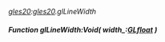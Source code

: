 _[gles20](../../modules/gles20/gles20-module.md):[gles20](../../modules/gles20/gles20-module.md).glLineWidth_
##### Function glLineWidth:Void( width_:[GLfloat](../../modules/gles20/gles20-glfloat.md) )

